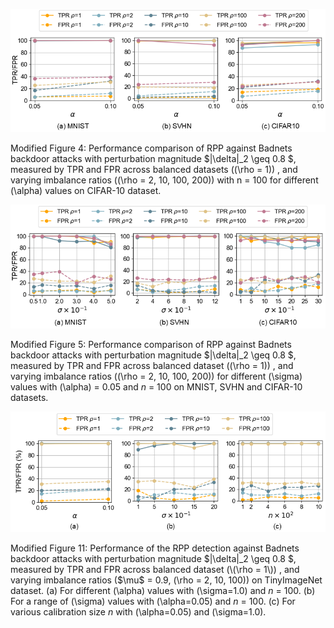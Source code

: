![](Figures/fig8.png)

Modified Figure 4: Performance comparison of RPP against Badnets backdoor attacks with perturbation magnitude  $\|\delta\|_2 \geq 0.8 $, measured by TPR and FPR across balanced datasets (\(\rho = 1\)) , and varying imbalance ratios (\(\rho = 2, 10, 100, 200\)) with n = 100 for different \(\alpha\) values on CIFAR-10 dataset.

![](Figures/fig9.png)

Modified Figure 5: Performance comparison of RPP against Badnets backdoor attacks with perturbation magnitude  $\|\delta\|_2 \geq 0.8 $, measured by TPR and FPR across balanced dataset (\(\rho = 1\)) , and varying imbalance ratios (\(\rho = 2, 10, 100, 200\)) for different \(\sigma\) values with \(\alpha\) = 0.05 and $n$ = 100 on MNIST, SVHN and CIFAR-10 datasets.

![](Figures/appendix_tinyimagenet.png)

Modified Figure 11: Performance of the RPP detection against Badnets backdoor attacks with perturbation magnitude  $\|\delta\|_2 \geq 0.8 $, measured by TPR and FPR across balanced dataset (\(\rho = 1\)) , and varying imbalance ratios ($\mu$ = 0.9, \(\rho = 2, 10, 100\)) on TinyImageNet dataset. (a) For different \(\alpha\) values with \(\sigma=1.0\) and $n$ = 100. (b) For a range of \(\sigma\) values with \(\alpha=0.05\) and $n$ = 100. (c) For various calibration size $n$ with \(\alpha=0.05\) and \(\sigma=1.0\).
